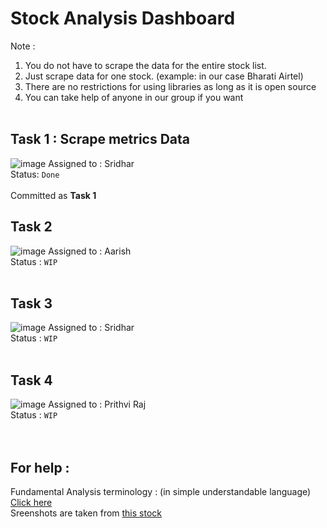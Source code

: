 # Stock Analysis Dashboard
Note : 
<br>
1. You do not have to scrape the data for the entire stock list.
2. Just scrape data for one stock. (example: in our case Bharati Airtel)
3. There are no restrictions for using libraries as long as it is open source
4. You can take help of anyone in our group if you want
<br><br>
## Task 1 : Scrape metrics Data 
![image](https://github.com/SridharKadhiri/StockSelectionDashboard/assets/90100318/faa5f7bf-391b-4377-86c9-1bd41289af61)
Assigned to : Sridhar
<br>
Status: `Done` 
<br>
<br>
Committed as **Task 1**
## Task 2
![image](https://github.com/SridharKadhiri/StockSelectionDashboard/assets/90100318/9564888b-cacf-4705-96d5-ea991f814868)
Assigned to : Aarish
<br>
Status : `WIP`
<br>
<br>

## Task 3 
![image](https://github.com/SridharKadhiri/StockSelectionDashboard/assets/90100318/ba862bd7-279b-4116-8b45-564374eb0e0d)
Assigned to : Sridhar
<br>
Status : `WIP`
<br><br>

## Task 4 
![image](https://github.com/SridharKadhiri/StockSelectionDashboard/assets/90100318/41af03e4-95ee-46e7-a341-317742a373c2)
Assigned to : Prithvi Raj
<br>
Status : `WIP`
<br><br><br>


## For help :<br>
Fundamental Analysis terminology : (in simple understandable language) 
[Click here](https://zerodha.com/varsity/module/fundamental-analysis/)
<br>
Sreenshots are taken from [this stock](https://www.screener.in/company/BHARTIARTL/consolidated/)

